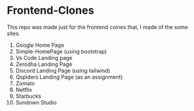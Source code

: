 # Frontend-Clones

This repo was made just for the frontend colnes that, I made of the some sites.

1. Google Home Page 
2. Simple-HomePage (using bootstrap)
3. Vs Code Landing page
4. Zerodha Landing Page
5. Discord Landing Page (using tailwind)
6. Qspiders Landing Page (as an assignment)
7. Zomato
8. Netflix
9. Starbucks
10. Sundown Studio
